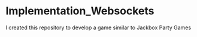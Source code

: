 # Implementation_Websockets
I created this repository to develop a game similar to Jackbox Party Games 
